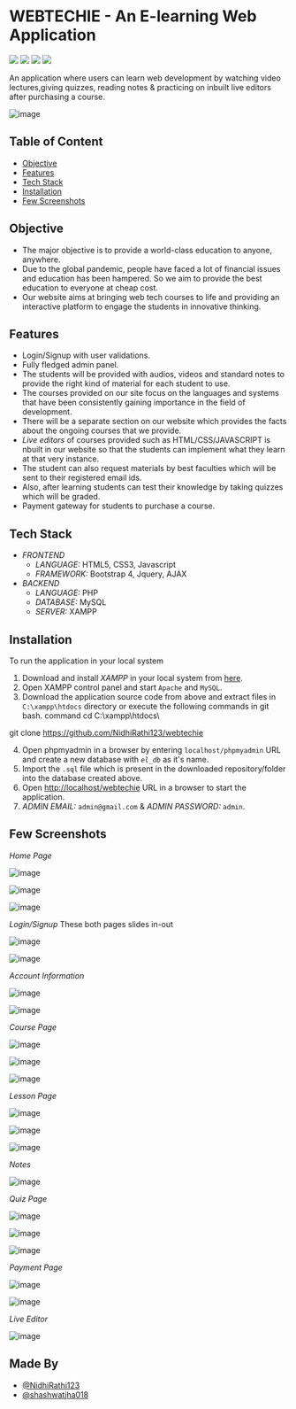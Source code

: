 # WEBTECHIE - An E-learning Web Application

<span>
 <img src = 'https://img.shields.io/badge/License-GPL%20v3-yellow.svg'>
 <img src = 'https://img.shields.io/badge/PHP-777BB4?style=for-the-badge&logo=php&logoColor=white'>
 <img src = 'https://img.shields.io/badge/MySQL-00000F?style=for-the-badge&logo=mysql&logoColor=white'>
 <img src = 'https://img.shields.io/badge/Xampp-F37623?style=for-the-badge&logo=xampp&logoColor=white'>
</span>

An application where users can learn web development by watching video lectures,giving
quizzes, reading notes & practicing on inbuilt live editors after purchasing a course.

![image](https://user-images.githubusercontent.com/68782027/137247367-dd680667-4209-403c-b8af-608ebc89b80d.png)

## Table of Content

 - [Objective](https://github.com/NidhiRathi123/webtechie/new/main?readme=1#objective)
 - [Features](https://github.com/NidhiRathi123/webtechie/new/main?readme=1#features)
 - [Tech Stack](https://github.com/NidhiRathi123/webtechie/new/main?readme=1#tech-stack)
 - [Installation](https://github.com/NidhiRathi123/webtechie/new/main?readme=1#installation)
 - [Few Screenshots](https://github.com/NidhiRathi123/webtechie/new/main?readme=1#few-screenshots)


## Objective

- The major objective is to provide a world-class education to anyone, anywhere. 
- Due to the global pandemic, people have faced a lot of financial issues and education has been hampered. So we aim to provide the best education to everyone at cheap cost. 
- Our website aims at bringing web tech courses to life and providing an interactive platform to engage the students in innovative thinking. 

 
 
## Features

- Login/Signup with user validations.
- Fully fledged admin panel.
- The students will be provided with audios, videos and standard notes to provide the right kind of material for each student to use. 
- The courses provided on our site focus on the languages and systems that have been consistently gaining importance in the field of development. 
- There will be a separate section on our website which provides the facts about the ongoing courses that we provide. 
- *Live editors* of courses provided such as HTML/CSS/JAVASCRIPT is nbuilt in our website so that the students can implement what they learn at that very instance. 
- The student can also request materials by best faculties which will be  sent to their registered email ids. 
- Also, after learning students can test their knowledge by taking quizzes which will be graded.
- Payment gateway for students to purchase a course.


## Tech Stack

- *FRONTEND* 
    - *LANGUAGE:* HTML5, CSS3, Javascript
    - *FRAMEWORK:* Bootstrap 4, Jquery, AJAX 
- *BACKEND*
    - *LANGUAGE:* PHP
    - *DATABASE:* MySQL
    - *SERVER:* XAMPP

  
## Installation

To run the application in your local system
1. Download and install *XAMPP* in your local system from [here](https://www.apachefriends.org/index.html).
2. Open XAMPP control panel and start `Apache` and `MySQL`.
3. Download the application source code from above and extract files in `C:\xampp\htdocs` directory or execute the following commands in git bash.
command
cd C:\\xampp\htdocs\

git clone https://github.com/NidhiRathi123/webtechie

4. Open phpmyadmin in a browser by entering `localhost/phpmyadmin` URL and create a new database with *`el_db`* as it's name.
5. Import the `.sql` file which is present in the downloaded repository/folder into the database created above.
6. Open [http://localhost/webtechie](http://localhost/webtechie) URL in a browser to start the application.
7. *ADMIN EMAIL:* `admin@gmail.com` & *ADMIN PASSWORD:* `admin`. 



## Few Screenshots


*Home Page*

![image](https://user-images.githubusercontent.com/68782027/137249098-af90c227-4e65-4750-8ba1-faa3fb59ce94.png)

![image](https://user-images.githubusercontent.com/68782027/137249132-b78fc73e-be5b-475f-89bd-b3854f083b41.png)

![image](https://user-images.githubusercontent.com/68782027/137249149-3f3f8ac7-e76c-43ae-90cc-80cf674fc085.png)

*Login/Signup* These both pages slides in-out

![image](https://user-images.githubusercontent.com/68782027/137249224-cd7dec33-a762-4d2b-8842-07a447edcdc1.png)

![image](https://user-images.githubusercontent.com/68782027/137249236-cc4faf3a-0b09-4a30-aeaf-716f905a8e2b.png)

*Account Information*

![image](https://user-images.githubusercontent.com/68782027/137249652-998881e8-f40b-4474-b8ca-845f078f1c83.png)

![image](https://user-images.githubusercontent.com/68782027/137249784-c86fa600-0e8d-420f-a11e-4c10fc14ff90.png)

*Course Page*

![image](https://user-images.githubusercontent.com/68782027/137249897-abfe3716-7a5b-4c98-bb7a-2facf80bd193.png)

![image](https://user-images.githubusercontent.com/68782027/137249982-4dc7e9b4-e1c9-4e39-b2d3-094dc850f36c.png)

![image](https://user-images.githubusercontent.com/68782027/137250235-816eb11f-b8db-42d0-8888-a9bb3fc97575.png)

*Lesson Page*

![image](https://user-images.githubusercontent.com/68782027/137250264-033e72bb-51af-4386-856b-ecfacdeec82c.png)

![image](https://user-images.githubusercontent.com/68782027/137250339-ff07b2d1-5fb5-4bb0-aa84-b34b7df3bb4a.png)

![image](https://user-images.githubusercontent.com/68782027/137250394-e2005a14-51f6-4453-8008-e18853d96795.png)

*Notes*

![image](https://user-images.githubusercontent.com/68782027/137250426-7a9fc6fa-6f91-4ebd-8d63-4c6961cb4734.png)

*Quiz Page*

![image](https://user-images.githubusercontent.com/68782027/137250469-cd3b2c9e-b596-4162-b00b-b4de1d5110ec.png)

![image](https://user-images.githubusercontent.com/68782027/137250482-c2faa79b-e9ab-43e6-9a48-1b734cd90d8a.png)

![image](https://user-images.githubusercontent.com/68782027/137250499-48a186a1-e167-4d5d-bccb-361e6ba7b428.png)

*Payment Page*

![image](https://user-images.githubusercontent.com/68782027/137250523-3f1441e0-4734-4e62-80c9-226d5770724f.png)

![image](https://user-images.githubusercontent.com/68782027/137250543-3889bef9-1f1f-493b-b47c-6eb868c6254d.png)

*Live Editor*

![image](https://user-images.githubusercontent.com/68782027/137250607-c44691f9-e527-4c2b-9ee0-156a5b359aa4.png)



## Made By

- [@NidhiRathi123](https://github.com/NidhiRathi123) 
- [@shashwatjha018](https://github.com/shashwatjha018)
